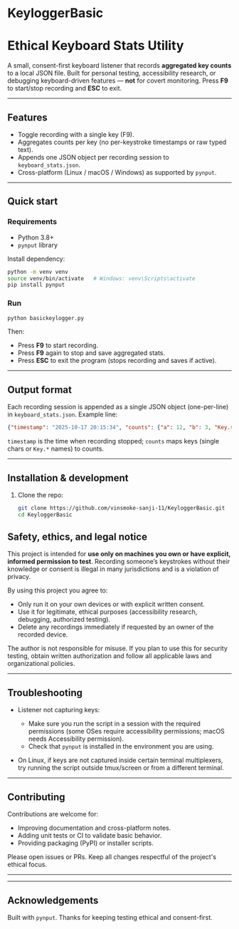 # KeyloggerBasic
# Ethical Keyboard Stats Utility

A small, consent-first keyboard listener that records **aggregated key counts** to a local JSON file. Built for personal testing, accessibility research, or debugging keyboard-driven features — **not** for covert monitoring. Press **F9** to start/stop recording and **ESC** to exit.

---

## Features

* Toggle recording with a single key (F9).
* Aggregates counts per key (no per-keystroke timestamps or raw typed text).
* Appends one JSON object per recording session to `keyboard_stats.json`.
* Cross-platform (Linux / macOS / Windows) as supported by `pynput`.

---

## Quick start

### Requirements

* Python 3.8+
* `pynput` library

Install dependency:

```bash
python -m venv venv
source venv/bin/activate   # Windows: venv\Scripts\activate
pip install pynput
```

### Run

```bash
python basickeylogger.py
```

Then:

* Press **F9** to start recording.
* Press **F9** again to stop and save aggregated stats.
* Press **ESC** to exit the program (stops recording and saves if active).

---

## Output format

Each recording session is appended as a single JSON object (one-per-line) in `keyboard_stats.json`. Example line:

```json
{"timestamp": "2025-10-17 20:15:34", "counts": {"a": 12, "b": 3, "Key.space": 5, "Key.enter": 2}}
```

`timestamp` is the time when recording stopped; `counts` maps keys (single chars or `Key.*` names) to counts.

---

## Installation & development

1. Clone the repo:

   ```bash
   git clone https://github.com/vinsmoke-sanji-11/KeyloggerBasic.git
   cd KeyloggerBasic
   ```


## Safety, ethics, and legal notice

This project is intended for **use only on machines you own or have explicit, informed permission to test**. Recording someone’s keystrokes without their knowledge or consent is illegal in many jurisdictions and is a violation of privacy.

By using this project you agree to:

* Only run it on your own devices or with explicit written consent.
* Use it for legitimate, ethical purposes (accessibility research, debugging, authorized testing).
* Delete any recordings immediately if requested by an owner of the recorded device.

The author is not responsible for misuse. If you plan to use this for security testing, obtain written authorization and follow all applicable laws and organizational policies.

---

## Troubleshooting

* Listener not capturing keys:

  * Make sure you run the script in a session with the required permissions (some OSes require accessibility permissions; macOS needs Accessibility permission).
  * Check that `pynput` is installed in the environment you are using.

* On Linux, if keys are not captured inside certain terminal multiplexers, try running the script outside tmux/screen or from a different terminal.

---

## Contributing

Contributions are welcome for:

* Improving documentation and cross-platform notes.
* Adding unit tests or CI to validate basic behavior.
* Providing packaging (PyPI) or installer scripts.

Please open issues or PRs. Keep all changes respectful of the project's ethical focus.

---



---

## Acknowledgements

Built with `pynput`. Thanks for keeping testing ethical and consent-first.
